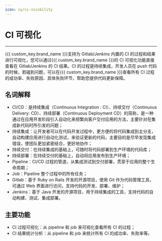 ```yaml
---
icon: zy/ci-visibility
---
```

# CI 可视化
---

{{{ custom_key.brand_name }}}支持为 Gitlab/Jenkins 内置的 CI 的过程和结果进行可视化，您可以通过{{{ custom_key.brand_name }}}的 CI 可视化功能直接查看在 Gitlab/Jenkins 的 CI 结果。CI 的过程是持续集成，开发人员在 push 代码的时候，若碰到问题，可以在{{{ custom_key.brand_name }}}查看所有 CI 过程的成功率、失败原因、具体失败环节，帮助您提供代码更新保障。

## 名词解释

- CI/CD：是持续集成（Continuous Integration : CI）、持续交付（Continuous Delivery: CD）、持续部署（Continuous Deployment CD）的简称，是一种通过在应用开发阶段引入自动化来频繁向客户交付应用的方法，主要针对在集成新代码时所引发的问题；
- 持续集成：让开发者可以在代码开发过程中，更方便的将代码集成到主分支，自动构建应用进行自动化测试，来验证更新的代码，主要目的是尽早发现集成错误，使团队更加紧密结合，更好地协作；
- 持续交付：在持续集成的基础上，可随时将代码部署到生产环境的代码库；
- 持续部署：在持续交付的基础上，自动将应用发布到生产环境；
- Pipeline：CI/CD 过程的管道，从集成测试到交付部署，贯穿于应用的整个生命周期；
- Job：Pipeline 整个过程中的所有任务；
- Gitlab：基于 Ruby on Rails 开发的开源项目，使用 Git 作为代码管理工具，可通过 Web 界面进行访问，支持代码的开发、部署、维护；
- Jenkins：基于 Java 开发的开源项目，用于持续集成的工具，支持代码的自动构建、测试、集成部署。

## 主要功能

- CI 过程可视化：从 pipeline 和 job 来可视化查看所有 CI 的过程；
- CI 结果统计分析：从 pipeline 和 job 来统计所有 CI 的成功率、失败率等。

